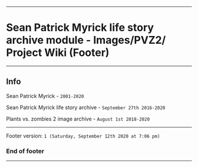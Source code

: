 
***

# Sean Patrick Myrick life story archive module - Images/PVZ2/ Project Wiki (Footer)

***

## Info

Sean Patrick Myrick - `2001-2020`

Sean Patrick Myrick life story archive - `September 27th 2016-2020`

Plants vs. zombies 2 image archive - `August 1st 2018-2020`

***

Footer version: `1 (Saturday, September 12th 2020 at 7:06 pm)`

### End of footer

***
